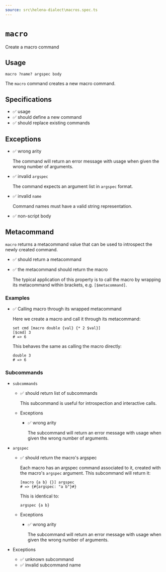 ```yaml
---
source: src\helena-dialect\macros.spec.ts
---
```

# <a id="macro"></a>`macro`

Create a macro command

## Usage

```lna
macro ?name? argspec body
```

The `macro` command creates a new macro command.


## <a id="macro-specifications"></a>Specifications

- ✅ usage
- ✅ should define a new command
- ✅ should replace existing commands

## <a id="macro-exceptions"></a>Exceptions

- ✅ wrong arity

  The command will return an error message with usage when given the
  wrong number of arguments.

- ✅ invalid `argspec`

  The command expects an argument list in `argspec` format.

- ✅ invalid `name`

  Command names must have a valid string representation.

- ✅ non-script body

## <a id="macro-metacommand"></a>Metacommand

`macro` returns a metacommand value that can be used to introspect
the newly created command.

- ✅ should return a metacommand
- ✅ the metacommand should return the macro

  The typical application of this property is to call the macro by
  wrapping its metacommand within brackets, e.g. `[$metacommand]`.


### <a id="macro-metacommand-examples"></a>Examples

- ✅ Calling macro through its wrapped metacommand

  Here we create a macro and call it through its metacommand:

  ```lna
  set cmd [macro double {val} {* 2 $val}]
  [$cmd] 3
  # => 6
  ```

  This behaves the same as calling the macro directly:

  ```lna
  double 3
  # => 6
  ```


### <a id="macro-metacommand-subcommands"></a>Subcommands


- `subcommands`

  - ✅ should return list of subcommands

    This subcommand is useful for introspection and interactive
    calls.


  - Exceptions

    - ✅ wrong arity

      The subcommand will return an error message with usage when
      given the wrong number of arguments.


- `argspec`

  - ✅ should return the macro's argspec

    Each macro has an argspec command associated to it, created
    with the macro's `argspec` argument. This subcommand will
    return it:

    ```lna
    [macro {a b} {}] argspec
    # => {#{argspec: "a b"}#}
    ```

    This is identical to:

    ```lna
    argspec {a b}
    ```


  - Exceptions

    - ✅ wrong arity

      The subcommand will return an error message with usage when
      given the wrong number of arguments.


- Exceptions

  - ✅ unknown subcommand
  - ✅ invalid subcommand name


